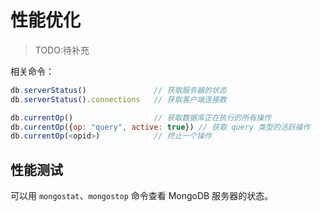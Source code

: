 # 性能优化

> TODO:待补充

相关命令：
```js
db.serverStatus()               // 获取服务器的状态
db.serverStatus().connections   // 获取客户端连接数

db.currentOp()                  // 获取数据库正在执行的所有操作
db.currentOp({op: "query", active: true}) // 获取 query 类型的活跃操作
db.currentOp(<opid>)            // 终止一个操作
```

## 性能测试

可以用 `mongostat`、`mongostop` 命令查看 MongoDB 服务器的状态。

